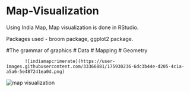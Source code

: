 # Map-Visualization
Using India Map, Map visualization is done in RStudio.

Packages used - broom package, ggplot2 package.

#The grammar of graphics
           # Data
           # Mapping
           # Geometry
           

           ![indiamapcrimerate](https://user-images.githubusercontent.com/33366881/175930236-6dc3b44e-d205-4c1a-a5a6-5e487241ea0d.png)

           
![map visualization](https://user-images.githubusercontent.com/33366881/175930046-70c2238d-7c95-490d-9314-db16d27ee7f5.png)
